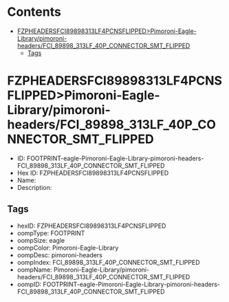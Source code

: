



Contents
========

* [FZPHEADERSFCI89898313LF4PCNSFLIPPED>Pimoroni-Eagle-Library/pimoroni-headers/FCI_89898_313LF_40P_CONNECTOR_SMT_FLIPPED](#fzpheadersfci89898313lf4pcnsflippedpimoroni-eagle-librarypimoroni-headersfci_89898_313lf_40p_connector_smt_flipped)
	* [Tags](#tags)

# FZPHEADERSFCI89898313LF4PCNSFLIPPED>Pimoroni-Eagle-Library/pimoroni-headers/FCI_89898_313LF_40P_CONNECTOR_SMT_FLIPPED

- ID: FOOTPRINT-eagle-Pimoroni-Eagle-Library-pimoroni-headers-FCI_89898_313LF_40P_CONNECTOR_SMT_FLIPPED
- Hex ID: FZPHEADERSFCI89898313LF4PCNSFLIPPED
- Name: 
- Description: 

## Tags

- hexID: FZPHEADERSFCI89898313LF4PCNSFLIPPED
- oompType: FOOTPRINT
- oompSize: eagle
- oompColor: Pimoroni-Eagle-Library
- oompDesc: pimoroni-headers
- oompIndex: FCI_89898_313LF_40P_CONNECTOR_SMT_FLIPPED
- oompName: Pimoroni-Eagle-Library/pimoroni-headers/FCI_89898_313LF_40P_CONNECTOR_SMT_FLIPPED
- oompID: FOOTPRINT-eagle-Pimoroni-Eagle-Library-pimoroni-headers-FCI_89898_313LF_40P_CONNECTOR_SMT_FLIPPED
